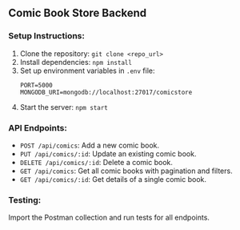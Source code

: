 ## Comic Book Store Backend

### Setup Instructions:
1. Clone the repository: `git clone <repo_url>`
2. Install dependencies: `npm install`
3. Set up environment variables in `.env` file:
    ```
    PORT=5000
    MONGODB_URI=mongodb://localhost:27017/comicstore
    ```
4. Start the server: `npm start`

### API Endpoints:
- `POST /api/comics`: Add a new comic book.
- `PUT /api/comics/:id`: Update an existing comic book.
- `DELETE /api/comics/:id`: Delete a comic book.
- `GET /api/comics`: Get all comic books with pagination and filters.
- `GET /api/comics/:id`: Get details of a single comic book.

### Testing:
Import the Postman collection and run tests for all endpoints.
